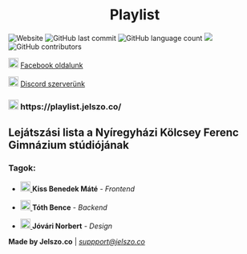 <h1 align="center">Playlist</h1>

![Website](https://img.shields.io/website/https/playlist.jelszo.co?down_color=red&down_message=offline&label=Website&up_color=green&up_message=online)
![GitHub last commit](https://img.shields.io/github/last-commit/tasztalos69/playlist?logo=git&logoColor=white)
![GitHub language count](https://img.shields.io/github/languages/count/tasztalos69/playlist?logo=visual%20studio%20code)
![](https://img.shields.io/badge/coding%20style-black%F0%9F%98%8E-black)
![GitHub contributors](https://img.shields.io/github/contributors/tasztalos69/playlist?label=Contributors&logo=github&style=social)

<img height="20" width="20" src="https://cdn.jsdelivr.net/npm/simple-icons@latest/icons/facebook.svg" /> [Facebook oldalunk](https://www.facebook.com/jelszoco/)

<img height="20" width="20" src="https://cdn.jsdelivr.net/npm/simple-icons@latest/icons/discord.svg" /> [Discord szerverünk](https://discord.gg/akeTTJy)

<h3> <img height="20" width="20" src="http://i.imgur.com/oeQmniz.png" /> https://playlist.jelszo.co/ </h3>

## Lejátszási lista a Nyíregyházi Kölcsey Ferenc Gimnázium stúdiójának

### Tagok:

- <a href="https://github.com/Tasztalos69"> <img height="20" width="20" src="https://cdn.jsdelivr.net/npm/simple-icons@latest/icons/github.svg" /> </a> **Kiss Benedek Máté** - _Frontend_

- <a href="https://github.com/btoth04"> <img height="20" width="20" src="https://cdn.jsdelivr.net/npm/simple-icons@latest/icons/github.svg" /> </a>
 **Tóth Bence** - _Backend_

- <a href="https://github.com/hydraPNG"> <img height="20" width="20" src="https://cdn.jsdelivr.net/npm/simple-icons@latest/icons/github.svg" /> </a> **Jóvári Norbert** - _Design_

**Made by Jelszo.co** | *suppport@jelszo.co*
